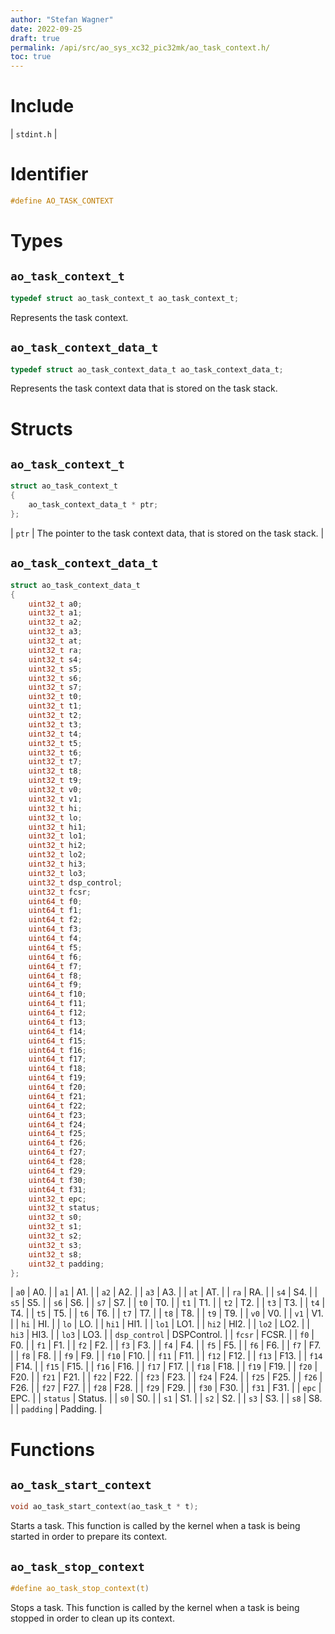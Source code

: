 ```yaml
---
author: "Stefan Wagner"
date: 2022-09-25
draft: true
permalink: /api/src/ao_sys_xc32_pic32mk/ao_task_context.h/
toc: true
---
```


# Include

| `stdint.h` |

# Identifier

```c
#define AO_TASK_CONTEXT
```

# Types

## `ao_task_context_t`

```c
typedef struct ao_task_context_t ao_task_context_t;
```

Represents the task context.

## `ao_task_context_data_t`

```c
typedef struct ao_task_context_data_t ao_task_context_data_t;
```

Represents the task context data that is stored on the task stack.

# Structs

## `ao_task_context_t`

```c
struct ao_task_context_t
{
    ao_task_context_data_t * ptr;
};
```

| `ptr` | The pointer to the task context data, that is stored on the task stack. |

## `ao_task_context_data_t`

```c
struct ao_task_context_data_t
{
    uint32_t a0;
    uint32_t a1;
    uint32_t a2;
    uint32_t a3;
    uint32_t at;
    uint32_t ra;
    uint32_t s4;
    uint32_t s5;
    uint32_t s6;
    uint32_t s7;
    uint32_t t0;
    uint32_t t1;
    uint32_t t2;
    uint32_t t3;
    uint32_t t4;
    uint32_t t5;
    uint32_t t6;
    uint32_t t7;
    uint32_t t8;
    uint32_t t9;
    uint32_t v0;
    uint32_t v1;
    uint32_t hi;
    uint32_t lo;
    uint32_t hi1;
    uint32_t lo1;
    uint32_t hi2;
    uint32_t lo2;
    uint32_t hi3;
    uint32_t lo3;
    uint32_t dsp_control;
    uint32_t fcsr;
    uint64_t f0;
    uint64_t f1;
    uint64_t f2;
    uint64_t f3;
    uint64_t f4;
    uint64_t f5;
    uint64_t f6;
    uint64_t f7;
    uint64_t f8;
    uint64_t f9;
    uint64_t f10;
    uint64_t f11;
    uint64_t f12;
    uint64_t f13;
    uint64_t f14;
    uint64_t f15;
    uint64_t f16;
    uint64_t f17;
    uint64_t f18;
    uint64_t f19;
    uint64_t f20;
    uint64_t f21;
    uint64_t f22;
    uint64_t f23;
    uint64_t f24;
    uint64_t f25;
    uint64_t f26;
    uint64_t f27;
    uint64_t f28;
    uint64_t f29;
    uint64_t f30;
    uint64_t f31;
    uint32_t epc;
    uint32_t status;
    uint32_t s0;
    uint32_t s1;
    uint32_t s2;
    uint32_t s3;
    uint32_t s8;
    uint32_t padding;
};
```

| `a0` | A0. |
| `a1` | A1. |
| `a2` | A2. |
| `a3` | A3. |
| `at` | AT. |
| `ra` | RA. |
| `s4` | S4. |
| `s5` | S5. |
| `s6` | S6. |
| `s7` | S7. |
| `t0` | T0. |
| `t1` | T1. |
| `t2` | T2. |
| `t3` | T3. |
| `t4` | T4. |
| `t5` | T5. |
| `t6` | T6. |
| `t7` | T7. |
| `t8` | T8. |
| `t9` | T9. |
| `v0` | V0. |
| `v1` | V1. |
| `hi` | HI. |
| `lo` | LO. |
| `hi1` | HI1. |
| `lo1` | LO1. |
| `hi2` | HI2. |
| `lo2` | LO2. |
| `hi3` | HI3. |
| `lo3` | LO3. |
| `dsp_control` | DSPControl. |
| `fcsr` | FCSR. |
| `f0` | F0. |
| `f1` | F1. |
| `f2` | F2. |
| `f3` | F3. |
| `f4` | F4. |
| `f5` | F5. |
| `f6` | F6. |
| `f7` | F7. |
| `f8` | F8. |
| `f9` | F9. |
| `f10` | F10. |
| `f11` | F11. |
| `f12` | F12. |
| `f13` | F13. |
| `f14` | F14. |
| `f15` | F15. |
| `f16` | F16. |
| `f17` | F17. |
| `f18` | F18. |
| `f19` | F19. |
| `f20` | F20. |
| `f21` | F21. |
| `f22` | F22. |
| `f23` | F23. |
| `f24` | F24. |
| `f25` | F25. |
| `f26` | F26. |
| `f27` | F27. |
| `f28` | F28. |
| `f29` | F29. |
| `f30` | F30. |
| `f31` | F31. |
| `epc` | EPC. |
| `status` | Status. |
| `s0` | S0. |
| `s1` | S1. |
| `s2` | S2. |
| `s3` | S3. |
| `s8` | S8. |
| `padding` | Padding. |

# Functions

## `ao_task_start_context`

```c
void ao_task_start_context(ao_task_t * t);
```

Starts a task. This function is called by the kernel when a task is being started in order to prepare its context.

## `ao_task_stop_context`

```c
#define ao_task_stop_context(t)
```

Stops a task. This function is called by the kernel when a task is being stopped in order to clean up its context.
